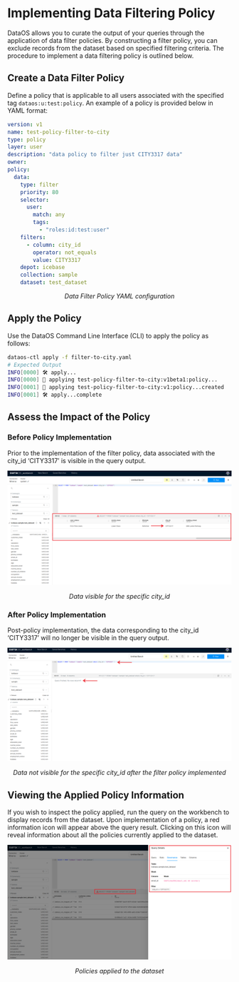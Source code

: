 # Implementing Data Filtering Policy

DataOS allows you to curate the output of your queries through the application of data filter policies. By constructing a filter policy, you can exclude records from the dataset based on specified filtering criteria. The procedure to implement a data filtering policy is outlined below.

## Create a Data Filter Policy

Define a policy that is applicable to all users associated with the specified tag `dataos:u:test:policy`. An example of a policy is provided below in YAML format:

```yaml
version: v1
name: test-policy-filter-to-city
type: policy
layer: user
description: "data policy to filter just CITY3317 data"
owner:
policy:
  data:
    type: filter
    priority: 80
    selector:
      user:
        match: any
        tags:
          - "roles:id:test:user"
    filters:
      - column: city_id
        operator: not_equals
        value: CITY3317
    depot: icebase
    collection: sample
    dataset: test_dataset
```
<center><i>Data Filter Policy YAML configuration</i></center>

## Apply the Policy

Use the DataOS Command Line Interface (CLI) to apply the policy as follows:

```bash
dataos-ctl apply -f filter-to-city.yaml
# Expected Output
INFO[0000] 🛠 apply...
INFO[0000] 🔧 applying test-policy-filter-to-city:v1beta1:policy...
INFO[0001] 🔧 applying test-policy-filter-to-city:v1:policy...created
INFO[0001] 🛠 apply...complete
```

## Assess the Impact of the Policy

### **Before Policy Implementation**

Prior to the implementation of the filter policy, data associated with the city_id ‘CITY3317’ is visible in the query output.

![Data visible for the specific city_id ](./implementing_data_filtering_policy/before_filter_city.png)

<center><i> Data visible for the specific city_id </i></center>

### **After Policy Implementation**

Post-policy implementation, the data corresponding to the city_id ‘CITY3317’ will no longer be visible in the query output.

![Data not visible for the specific city_id after the filter policy implemented](./implementing_data_filtering_policy/after_filter_city.png)

<center><i>Data not visible for the specific city_id after the filter policy implemented</i></center>

## Viewing the Applied Policy Information

If you wish to inspect the policy applied, run the query on the workbench to display records from the dataset. Upon implementation of a policy, a red information icon will appear above the query result. Clicking on this icon will reveal information about all the policies currently applied to the dataset.

![Policies applied to the dataset](./implementing_data_filtering_policy/governance_wb.png)

<center><i>Policies applied to the dataset</i></center>